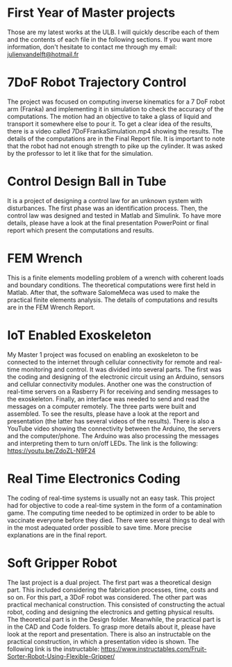 # First Year of Master projects
Those are my latest works at the ULB. I will quickly describe each of them and the contents of each file in the following sections.
If you want more information, don't hesitate to contact me through my email: julienvandelft@hotmail.fr

# 7DoF Robot Trajectory Control
The project was focused on computing inverse kinematics for a 7 DoF robot arm (Franka) and implementing it in simulation to check the accuracy of the computations.
The motion had an objective to take a glass of liquid and transport it somewhere else to pour it. 
To get a clear idea of the results, there is a video called 7DoFFrankaSimulation.mp4 showing the results. 
The details of the computations are in the Final Report file.
It is important to note that the robot had not enough strength to pike up the cylinder. It was asked by the professor to let it like that for the simulation.

# Control Design Ball in Tube
It is a project of designing a control law for an unknown system with disturbances. The first phase was an identification process. 
Then, the control law was designed and tested in Matlab and Simulink.
To have more details, please have a look at the final presentation PowerPoint or final report which present the computations and results.

# FEM Wrench
This is a finite elements modelling problem of a wrench with coherent loads and boundary conditions. The theoretical computations were first held in Matlab. 
After that, the software SalomeMeca was used to make the practical finite elements analysis. The details of computations and results are in the FEM Wrench Report.

# IoT Enabled Exoskeleton
My Master 1 project was focused on enabling an exoskeleton to be connected to the internet through cellular connectivity for remote and real-time monitoring and control.
It was divided into several parts. The first was the coding and designing of the electronic circuit using an Arduino, sensors and cellular connectivity modules.
Another one was the construction of real-time servers on a Rasberry Pi for receiving and sending messages to the exoskeleton. 
Finally, an interface was needed to send and read the messages on a computer remotely. The three parts were built and assembled. 
To see the results, please have a look at the report and presentation (the latter has several videos of the results).
There is also a YouTube video showing the connectivity between the Arduino, the servers and the computer/phone. 
The Arduino was also processing the messages and interpreting them to turn on/off LEDs. The link is the following: https://youtu.be/ZdoZL-N9F24

# Real Time Electronics Coding
The coding of real-time systems is usually not an easy task. This project had for objective to code a real-time system in the form of a contamination game. 
The computing time needed to be optimized in order to be able to vaccinate everyone before they died. There were several things to deal with in the most adequated order possible to save time.
More precise explanations are in the final report.

# Soft Gripper Robot
The last project is a dual project. The first part was a theoretical design part. This included considering the fabrication processes, time, costs and so on. For this part, a 3DoF robot was considered.
The other part was practical mechanical construction. This consisted of constructing the actual robot, coding and designing the electronics and getting physical results.
The theoretical part is in the Design folder. Meanwhile, the practical part is in the CAD and Code folders. 
To grasp more details about it, please have look at the report and presentation. 
There is also an instructable on the practical construction, in which a presentation video is shown. The following link is the instructable: https://www.instructables.com/Fruit-Sorter-Robot-Using-Flexible-Gripper/
